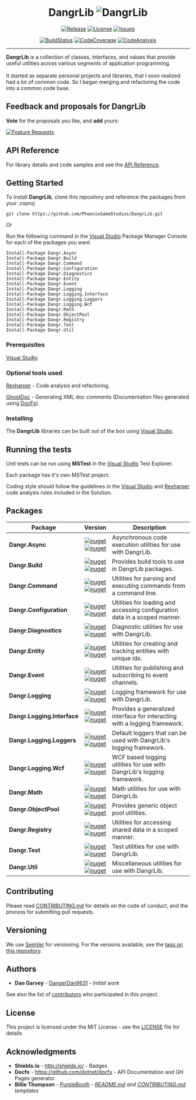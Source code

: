 
<!--
    This file Is generated using T4 Text Templates. Do Not Modify. 
    Make changes to T4 files directly.
-->



# <div style="text-align:center"> DangrLib ![DangrLib](https://raw.githubusercontent.com/PhoenixGameStudios/DangrLib/master/Images/Logo/skulllogo64.png) </div>

<div style="text-align:center">
<p>

[![Release](https://img.shields.io/github/release/PhoenixGameStudios/DangrLib.svg)](https://github.com/PhoenixGameStudios/DangrLib/releases)
[![License](https://img.shields.io/github/license/PhoenixGameStudios/DangrLib.svg)](https://github.com/PhoenixGameStudios/DangrLib/blob/master/LICENSE)
[![Issues](https://img.shields.io/github/issues-raw/PhoenixGameStudios/DangrLib.svg)](https://github.com/PhoenixGameStudios/DangrLib/issues)

</p><p>

[![BuildStatus](https://img.shields.io/appveyor/ci/PhoenixGameStudios/DangrLib.svg)](https://ci.appveyor.com/project/PhoenixGameStudios/DangrLib)
[![CodeCoverage](https://img.shields.io/codecov/c/github/PhoenixGameStudios/DangrLib.svg)](https://codecov.io/gh/PhoenixGameStudios/DangrLib)
[![CodeAnalysis](https://www.codefactor.io/repository/github/PhoenixGameStudios/DangrLib/badge)](https://www.codefactor.io/repository/github/PhoenixGameStudios/DangrLib)

</p>
</div>

---
**DangrLib** is a collection of classes, interfaces, and values that provide useful utilities across various segments of application programming.<br/><br/>It started as separate personal projects and libraries, that I soon realized had a lot of common code. So I began merging and refactoring the code into a common code base.


## Feedback and proposals for DangrLib

**Vote** for the proposals you like, and **add** yours:

[![Feature Requests](http://feathub.com/PhoenixGameStudios/DangrLib?format=svg)](http://feathub.com/PhoenixGameStudios/DangrLib)

<!--
    Links
-->
[FeatHubPage]: http://feathub.com/PhoenixGameStudios/DangrLib

## API Reference

For library details and code samples and see the [API Reference](https://phoenixgamestudios.github.io/DangrLib/).


## Getting Started

To install **DangrLib**, clone this repository and reference the packages from your _.csproj_

```
git clone https://github.com/PhoenixGameStudios/DangrLib.git
```

*Or*

Run the following command in the [Visual Studio] Package Manager Console for each of the packages you want.

```
Install-Package Dangr.Async
Install-Package Dangr.Build
Install-Package Dangr.Command
Install-Package Dangr.Configuration
Install-Package Dangr.Diagnostics
Install-Package Dangr.Entity
Install-Package Dangr.Event
Install-Package Dangr.Logging
Install-Package Dangr.Logging.Interface
Install-Package Dangr.Logging.Loggers
Install-Package Dangr.Logging.Wcf
Install-Package Dangr.Math
Install-Package Dangr.ObjectPool
Install-Package Dangr.Registry
Install-Package Dangr.Test
Install-Package Dangr.Util
```

### Prerequisites

[Visual Studio]

### Optional tools used

[Resharper] - Code analysis and refactoring.

[GhostDoc] - Generating XML doc comments (Documentation files generated using [DocFx]).

### Installing

The **DangrLib** libraries can be built out of the box using [Visual Studio].

## Running the tests

Unit tests can be run using **MSTest** in the [Visual Studio] Test Explorer.

Each package has it's own MSTest project.

Coding style should follow the guidelines in the [Visual Studio] and [Resharper] code analysis rules included in the Solution.

<!--
    Links
-->
[DocFx]: https://github.com/dotnet/docfx
[GhostDoc]: http://submain.com/products/ghostdoc.aspx
[Resharper]: https://www.jetbrains.com/resharper/
[Visual Studio]: https://www.visualstudio.com/


## Packages

| Package | Version | Description |
| --- | :---: | --- | 
| **Dangr.Async** | [![nuget](https://img.shields.io/nuget/v/Dangr.Async.svg)](https://www.nuget.org/packages/Dangr.Async/)</br>[![nuget](https://img.shields.io/nuget/dt/Dangr.Async.svg)](https://www.nuget.org/packages/Dangr.Async/) | Asynchronous code execution utilities for use with DangrLib. |
| **Dangr.Build** | [![nuget](https://img.shields.io/nuget/v/Dangr.Build.svg)](https://www.nuget.org/packages/Dangr.Build/)</br>[![nuget](https://img.shields.io/nuget/dt/Dangr.Build.svg)](https://www.nuget.org/packages/Dangr.Build/) | Provides build tools to use in DangrLib packages. |
| **Dangr.Command** | [![nuget](https://img.shields.io/nuget/v/Dangr.Command.svg)](https://www.nuget.org/packages/Dangr.Command/)</br>[![nuget](https://img.shields.io/nuget/dt/Dangr.Command.svg)](https://www.nuget.org/packages/Dangr.Command/) | Utilities for parsing and executing commands from a command line. |
| **Dangr.Configuration** | [![nuget](https://img.shields.io/nuget/v/Dangr.Configuration.svg)](https://www.nuget.org/packages/Dangr.Configuration/)</br>[![nuget](https://img.shields.io/nuget/dt/Dangr.Configuration.svg)](https://www.nuget.org/packages/Dangr.Configuration/) | Utilities for loading and accessing configuration data in a scoped manner. |
| **Dangr.Diagnostics** | [![nuget](https://img.shields.io/nuget/v/Dangr.Diagnostics.svg)](https://www.nuget.org/packages/Dangr.Diagnostics/)</br>[![nuget](https://img.shields.io/nuget/dt/Dangr.Diagnostics.svg)](https://www.nuget.org/packages/Dangr.Diagnostics/) | Diagnostic utilities for use with DangrLib. |
| **Dangr.Entity** | [![nuget](https://img.shields.io/nuget/v/Dangr.Entity.svg)](https://www.nuget.org/packages/Dangr.Entity/)</br>[![nuget](https://img.shields.io/nuget/dt/Dangr.Entity.svg)](https://www.nuget.org/packages/Dangr.Entity/) | Utilities for creating and tracking entities with unique ids. |
| **Dangr.Event** | [![nuget](https://img.shields.io/nuget/v/Dangr.Event.svg)](https://www.nuget.org/packages/Dangr.Event/)</br>[![nuget](https://img.shields.io/nuget/dt/Dangr.Event.svg)](https://www.nuget.org/packages/Dangr.Event/) | Utilities for publishing and subscribing to event channels. |
| **Dangr.Logging** | [![nuget](https://img.shields.io/nuget/v/Dangr.Logging.svg)](https://www.nuget.org/packages/Dangr.Logging/)</br>[![nuget](https://img.shields.io/nuget/dt/Dangr.Logging.svg)](https://www.nuget.org/packages/Dangr.Logging/) | Logging framework for use with DangrLib. |
| **Dangr.Logging.Interface** | [![nuget](https://img.shields.io/nuget/v/Dangr.Logging.Interface.svg)](https://www.nuget.org/packages/Dangr.Logging.Interface/)</br>[![nuget](https://img.shields.io/nuget/dt/Dangr.Logging.Interface.svg)](https://www.nuget.org/packages/Dangr.Logging.Interface/) | Provides a generalized interface for interacting with a logging framework. |
| **Dangr.Logging.Loggers** | [![nuget](https://img.shields.io/nuget/v/Dangr.Logging.Loggers.svg)](https://www.nuget.org/packages/Dangr.Logging.Loggers/)</br>[![nuget](https://img.shields.io/nuget/dt/Dangr.Logging.Loggers.svg)](https://www.nuget.org/packages/Dangr.Logging.Loggers/) | Default loggers that can be used with DangrLib's logging framework. |
| **Dangr.Logging.Wcf** | [![nuget](https://img.shields.io/nuget/v/Dangr.Logging.Wcf.svg)](https://www.nuget.org/packages/Dangr.Logging.Wcf/)</br>[![nuget](https://img.shields.io/nuget/dt/Dangr.Logging.Wcf.svg)](https://www.nuget.org/packages/Dangr.Logging.Wcf/) | WCF based logging utilities for use with DangrLib's logging framework. |
| **Dangr.Math** | [![nuget](https://img.shields.io/nuget/v/Dangr.Math.svg)](https://www.nuget.org/packages/Dangr.Math/)</br>[![nuget](https://img.shields.io/nuget/dt/Dangr.Math.svg)](https://www.nuget.org/packages/Dangr.Math/) | Math utilities for use with DangrLib. |
| **Dangr.ObjectPool** | [![nuget](https://img.shields.io/nuget/v/Dangr.ObjectPool.svg)](https://www.nuget.org/packages/Dangr.ObjectPool/)</br>[![nuget](https://img.shields.io/nuget/dt/Dangr.ObjectPool.svg)](https://www.nuget.org/packages/Dangr.ObjectPool/) | Provides generic object pool utilities. |
| **Dangr.Registry** | [![nuget](https://img.shields.io/nuget/v/Dangr.Registry.svg)](https://www.nuget.org/packages/Dangr.Registry/)</br>[![nuget](https://img.shields.io/nuget/dt/Dangr.Registry.svg)](https://www.nuget.org/packages/Dangr.Registry/) | Utilities for accessing shared data in a scoped manner. |
| **Dangr.Test** | [![nuget](https://img.shields.io/nuget/v/Dangr.Test.svg)](https://www.nuget.org/packages/Dangr.Test/)</br>[![nuget](https://img.shields.io/nuget/dt/Dangr.Test.svg)](https://www.nuget.org/packages/Dangr.Test/) | Test utilities for use with DangrLib. |
| **Dangr.Util** | [![nuget](https://img.shields.io/nuget/v/Dangr.Util.svg)](https://www.nuget.org/packages/Dangr.Util/)</br>[![nuget](https://img.shields.io/nuget/dt/Dangr.Util.svg)](https://www.nuget.org/packages/Dangr.Util/) | Miscellaneous utilities for use with DangrLib. |

## Contributing

Please read [CONTRIBUTING.md](https://github.com/PhoenixGameStudios/DangrLib/blob/master/.github/CONTRIBUTING.md) for details on the code of conduct, and the process for submitting pull requests.

## Versioning

We use [SemVer](http://semver.org/) for versioning. For the versions available, see the [tags on this repository](https://github.com/PhoenixGameStudios/DangrLib/tags). 

## Authors

* **Dan Garvey** - [DangerDan9631](https://github.com/Dangerdan9631) - *Initial work*

See also the list of [contributors](https://github.com/PhoenixGameStudios/DangrLib/contributors) who participated in this project.

## License

This project is licensed under the MIT License - see the [LICENSE](https://github.com/PhoenixGameStudios/DangrLib/blob/master/LICENSE) file for details

## Acknowledgments

* **Shields.io** - http://shields.io/ - Badges
* **Docfx** - https://github.com/dotnet/docfx - API Documentation and GH Pages generator.
* **Billie Thompson** - [PurpleBooth](https://github.com/PurpleBooth) - *[README.md](https://gist.github.com/PurpleBooth/109311bb0361f32d87a2) and [CONTRIBUTING.md](https://gist.github.com/PurpleBooth/b24679402957c63ec426) templates*
